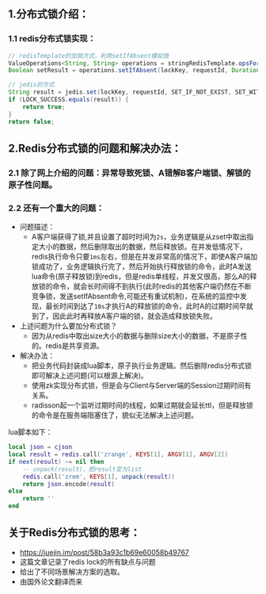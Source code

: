 ## 1.分布式锁介绍：
### 1.1 redis分布式锁实现：
```java
// redisTemplate的加锁方式，利用setIfAbsent模拟锁
ValueOperations<String, String> operations = stringRedisTemplate.opsForValue();
Boolean setResult = operations.setIfAbsent(lockKey, requestId, Duration.ofMillis(expireTime));

// jedis的方式
String result = jedis.set(lockKey, requestId, SET_IF_NOT_EXIST, SET_WITH_EXPIRE_TIME, expireTime);
if (LOCK_SUCCESS.equals(result)) {
    return true;
}
return false;
```

## 2.Redis分布式锁的问题和解决办法：
### 2.1 除了网上介绍的问题：异常导致死锁、A错解B客户端锁、解锁的原子性问题。
### 2.2 **还有一个重大的问题：**
- 问题描述：
    - A客户端获得了锁,并且设置了超时时间为```2s```，业务逻辑是从zset中取出指定大小的数据，然后删除取出的数据，然后释放锁。在并发低情况下，redis执行命令只要```1ms```左右，但是在并发非常高的情况下，即使A客户端加锁成功了，业务逻辑执行完了，然后开始执行释放锁的命令，此时A发送lua命令(原子释放锁)到redis，但是redis单线程，并发又很高，那么A的释放锁的命令，就会长时间得不到执行(此时redis的其他客户端仍然在不断竞争锁，发送setIfAbsent命令,可能还有重试机制)，在系统的监控中发现，最长时间到达了```10s```才执行A的释放锁的命令，此时A的过期时间早就到了，因此此时再释放A客户端的锁，就会造成释放锁失败。
- 上述问题为什么要加分布式锁？
    - 因为从redis中取出size大小的数据与删除size大小的数据，不是原子性的。redis是共享资源。
- 解决办法：
    - 把业务代码封装成lua脚本，原子执行业务逻辑。然后删除redis分布式锁即可解决上述问题(可以根源上解决)。
    - 使用zk实现分布式锁，但是会与Client与Server端的Session过期时间有关系。
    - radisson起一个监听过期时间的线程，如果过期就会延长ttl，但是释放锁的命令是在服务端阻塞住了，貌似无法解决上述问题。

lua脚本如下：
```lua
local json = cjson
local result = redis.call('zrange', KEYS[1], ARGV[1], ARGV[2])
if next(result) ~= nil then
    -- unpack(result)，把result变为list
    redis.call('zrem', KEYS[1], unpack(result))
    return json.encode(result)
else
    return ''
end
```
    
## 关于Redis分布式锁的思考：
- https://juejin.im/post/58b3a93c1b69e60058b49767
- 这篇文章记录了redis lock的所有缺点与问题
- 给出了不同场景解决方案的选取。
- 由国外论文翻译而来